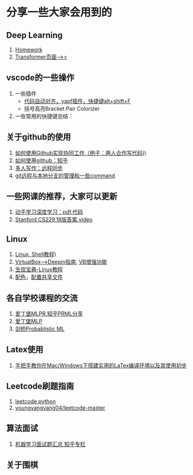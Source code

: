 # 分享一些大家会用到的
## Deep Learning
1. [Homework](dl/)
2. [Transformer页面-->>](Transformers/TFM.md)
## vscode的一些操作
1. 一些插件
    * [代码自动对齐，yapf插件，快捷键alt+shift+F](https://blog.csdn.net/lemonbit/article/details/118077612)
    * 括号高亮Bracket Pair Colorizer
3. 一些常用的快捷键总结：

## 关于github的使用
1. [如何使用Github实现协同工作（例子：两人合作写代码)](https://blog.csdn.net/Jenny_WJN/article/details/104209062?utm_medium=distribute.pc_relevant.none-task-blog-2%7Edefault%7EBlogCommendFromMachineLearnPai2%7Edefault-2.control&depth_1-utm_source=distribute.pc_relevant.none-task-blog-2%7Edefault%7EBlogCommendFromMachineLearnPai2%7Edefault-2.control)\
2. [如何使用github：知乎](https://www.zhihu.com/question/30119197/answer/1877067450)
3. [多人写作：远程同步](https://blog.csdn.net/qq_39584294/article/details/81393751?utm_medium=distribute.pc_relevant.none-task-blog-baidujs_baidulandingword-5&spm=1001.2101.3001.4242)
4. [git远程与本地分支的管理和一些command](https://blog.csdn.net/duxing_langzi/article/details/80295573?ops_request_misc=%257B%2522request%255Fid%2522%253A%2522162120622216780261991859%2522%252C%2522scm%2522%253A%252220140713.130102334..%2522%257D&request_id=162120622216780261991859&biz_id=0&utm_medium=distribute.pc_search_result.none-task-blog-2~all~sobaiduend~default-1-80295573.first_rank_v2_pc_rank_v29&utm_term=git+%E5%88%A0%E9%99%A4%E8%BF%9C%E7%A8%8B%E5%88%86%E6%94%AF%E5%91%BD%E4%BB%A4)

## 一些网课的推荐，大家可以更新
1. [动手学习深度学习：pdf,代码](http://zh.d2l.ai/)
2. [Stanford CS229](http://cs229.stanford.edu/syllabus.html),[18版答案](https://github.com/Kivy-CN/Stanford-CS-229-CN),[video](https://www.bilibili.com/video/BV16J411t71N?from=search&seid=12149886800661889550)
## Linux
1. [Linux, Shell教程](https://www.runoob.com/linux/linux-install.html)\
2. [VirtualBox-->Deepin指南](https://zhuanlan.zhihu.com/p/133094497),  [VB增强功能](https://zhuanlan.zhihu.com/p/80904653)
3. [生信宝典-Linux教程](http://www.ehbio.com/tutorial/%E7%94%9F%E4%BF%A1%E5%AE%9D%E5%85%B8-Linux%E6%95%99%E7%A8%8B.pdf)
4. [配色](https://blog.csdn.net/weixin_43734095/article/details/105035484?utm_medium=distribute.pc_relevant.none-task-blog-2%7Edefault%7EBlogCommendFromBaidu%7Edefault-5.control&depth_1-utm_source=distribute.pc_relevant.none-task-blog-2%7Edefault%7EBlogCommendFromBaidu%7Edefault-5.control)，[配置共享文件](https://blog.csdn.net/K12706/article/details/108859979?ops_request_misc=&request_id=&biz_id=102&utm_term=Deepin%E9%85%8D%E7%BD%AE%E5%85%B1%E4%BA%AB%E6%96%87%E4%BB%B6%E5%A4%B9&utm_medium=distribute.pc_search_result.none-task-blog-2~all~sobaiduweb~default-4-.first_rank_v2_pc_rank_v29&spm=1018.2226.3001.4187)

## 各自学校课程的交流
1. [爱丁堡MLPR](https://mlpr.inf.ed.ac.uk/2020/),[知乎PRML分享](https://www.zhihu.com/column/c_67216774)
2. [爱丁堡MLP](https://www.learn.ed.ac.uk/webapps/blackboard/content/listContent.jsp?course_id=_86205_1&content_id=_5970402_1&mode=reset)
3. [剑桥Probablistic ML](https://www.cl.cam.ac.uk/teaching/2021/LE49/materials.html)

## Latex使用
1. [手把手教你在Mac/Windows下搭建实用的LaTex编译环境以及其使用初步](https://zhuanlan.zhihu.com/p/27211972)
## Leetcode刷题指南
1. [leetcode python](https://lei-d.gitbook.io/leetcode/)
2. [youngyangyang04/leetcode-master](https://github.com/youngyangyang04/leetcode-master/tree/master/problems)

## 算法面试
1. [机器学习面试题汇总 知乎专栏](https://www.zhihu.com/column/c_12961250)
## 关于围棋
